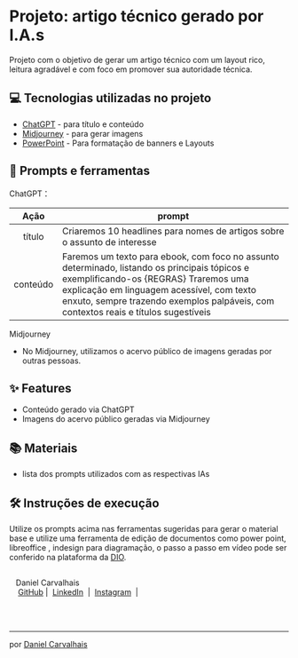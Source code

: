 # Projeto: artigo técnico gerado por I.A.s

Projeto com o objetivo de gerar um artigo técnico com um layout rico, leitura agradável e com foco em promover sua autoridade técnica.

## 💻 Tecnologias utilizadas no projeto

- [ChatGPT](https://chat.openai.com/) - para título e conteúdo
- [Midjourney](https://www.midjourney.com/) - para gerar imagens
- [PowerPoint](https://www.microsoft.com/en/microsoft-365/powerpoint) - Para formatação de banners e Layouts

## 📄 Prompts e ferramentas


ChatGPT：

|   Ação   | prompt                                                                                                                                                                                                                                                                         |
| :------: | ------------------------------------------------------------------------------------------------------------------------------------------------------------------------------------------------------------------------------------------------------------------------------ |
|  título  | Criaremos 10 headlines para nomes de artigos sobre o assunto de interesse                                                                                                                                                                                                    |
| conteúdo | Faremos um texto para ebook, com foco no assunto determinado, listando os principais tópicos e exemplificando-os {REGRAS} Traremos uma explicação em linguagem acessível, com texto enxuto, sempre trazendo exemplos palpáveis, com contextos reais e títulos sugestíveis


Midjourney

- No Midjourney, utilizamos o acervo público de imagens geradas por outras pessoas.


## ✨ Features

- Conteúdo gerado via ChatGPT
- Imagens do acervo público geradas via Midjourney

## 📚 Materiais

- lista dos prompts utilizados com as respectivas IAs

## 🛠️ Instruções de execução

Utilize os prompts acima nas ferramentas sugeridas para gerar o material base e utilize uma ferramenta de edição de documentos como power point, libreoffice , indesign para diagramação, o passo a passo em vídeo pode ser conferido na plataforma da [DIO](https://dio.me).

##

<p>
    <p>&nbsp&nbsp&nbspDaniel Carvalhais<br>
    &nbsp&nbsp&nbsp
    <a href="https://github.com/dcarvalhais">
    GitHub</a>&nbsp;|&nbsp;
    <a href="https://www.linkedin.com/in/carvalhaisdaniel/">LinkedIn</a>
&nbsp;|&nbsp;
    <a href="https://www.instagram.com/dancarvalhais/">
    Instagram</a>
&nbsp;|&nbsp;</p>
</p>
<br/><br/>
<p>

---

por [Daniel Carvalhais](https://github.com/dcarvalhais)
